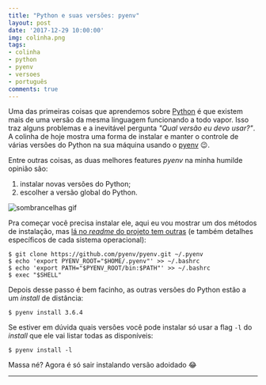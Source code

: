 ```yaml
---
title: "Python e suas versões: pyenv"
layout: post
date: '2017-12-29 10:00:00'
img: colinha.png
tags:
- colinha
- python
- pyenv
- versoes
- português
comments: true
---
```



Uma das primeiras coisas que aprendemos sobre [Python](https://www.python.org/) é que existem mais de uma versão da mesma linguagem funcionando a todo vapor. Isso traz alguns problemas e a inevitável pergunta _"Qual versão eu devo usar?"_. A colinha de hoje mostra uma forma de instalar e manter o controle de várias versões do Python na sua máquina usando o [pyenv](https://github.com/pyenv/pyenv) 😉.

Entre outras coisas, as duas melhores features _pyenv_ na minha humilde opinião são:

1. instalar novas versões do Python;
1. escolher a versão global do Python.

![sombrancelhas gif](https://media.giphy.com/media/10lqVdCCc9812M/giphy.gif)

Pra começar você precisa instalar ele, aqui eu vou mostrar um dos métodos de instalação, mas [lá no _readme_ do projeto tem outras](https://github.com/pyenv/pyenv#installation) (e também detalhes específicos de cada sistema operacional):

~~~ console
$ git clone https://github.com/pyenv/pyenv.git ~/.pyenv
$ echo 'export PYENV_ROOT="$HOME/.pyenv"' >> ~/.bashrc
$ echo 'export PATH="$PYENV_ROOT/bin:$PATH"' >> ~/.bashrc
$ exec "$SHELL"
~~~

Depois desse passo é bem facinho, as outras versões do Python estão a um _install_ de distância:

~~~ console
$ pyenv install 3.6.4
~~~

Se estiver em dúvida quais versões você pode instalar só usar a flag `-l` do _install_ que ele vai listar todas as disponíveis:

~~~ console
$ pyenv install -l
~~~

Massa né? Agora é só sair instalando versão adoidado 😂

----
